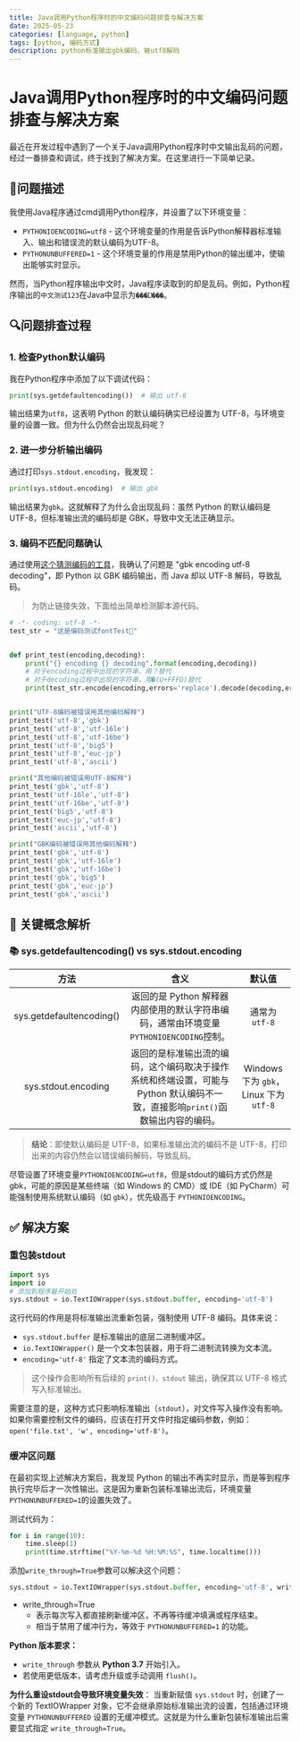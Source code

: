 ```yaml
---
title: Java调用Python程序时的中文编码问题排查与解决方案
date: 2025-05-23
categories: [language, python]
tags: [python, 编码方式]
description: python标准输出gbk编码，被utf8解码
---
```


# Java调用Python程序时的中文编码问题排查与解决方案

最近在开发过程中遇到了一个关于Java调用Python程序时中文输出乱码的问题，经过一番排查和调试，终于找到了解决方案。在这里进行一下简单记录。

## 🧩问题描述

我使用Java程序通过cmd调用Python程序，并设置了以下环境变量：

- `PYTHONIOENCODING=utf8` - 这个环境变量的作用是告诉Python解释器标准输入、输出和错误流的默认编码为UTF-8。
- `PYTHONUNBUFFERED=1` - 这个环境变量的作用是禁用Python的输出缓冲，使输出能够实时显示。

然而，当Python程序输出中文时，Java程序读取到的却是乱码。例如，Python程序输出的`中文测试123`在Java中显示为`���Ĳ���`。

## 🔍问题排查过程

### 1. 检查Python默认编码
我在Python程序中添加了以下调试代码：
```python
print(sys.getdefaultencoding())  # 输出 utf-8
```

输出结果为`utf8`，这表明 Python 的默认编码确实已经设置为 UTF-8，与环境变量的设置一致。但为什么仍然会出现乱码呢？

### 2. 进一步分析输出编码

通过打印`sys.stdout.encoding`，我发现：

```python
print(sys.stdout.encoding)  # 输出 gbk
```

输出结果为`gbk`。这就解释了为什么会出现乱码：虽然 Python 的默认编码是 UTF-8，但标准输出流的编码却是 GBK，导致中文无法正确显示。

### 3. 编码不匹配问题确认

通过使用[这个猜测编码的工具](https://www.blurredcode.com/2022/04/7210c1a5/)，我确认了问题是 "gbk encoding utf-8 decoding"，即 Python 以 GBK 编码输出，而 Java 却以 UTF-8 解码，导致乱码。

> 为防止链接失效，下面给出简单检测脚本源代码。

```python
# -*- coding: utf-8 -*-
test_str = "这是编码测试fontTest👿"


def print_test(encoding,decoding):
    print("{} encoding {} decoding".format(encoding,decoding))
    # 对于encoding过程中出现的字符串，用？替代
    # 对于decoding过程中出现的字符串，用�(U+FFFD)替代
    print(test_str.encode(encoding,errors='replace').decode(decoding,errors='replace'))


print("UTF-8编码被错误用其他编码解释")
print_test('utf-8','gbk')
print_test('utf-8','utf-16le')
print_test('utf-8','utf-16be')
print_test('utf-8','big5')
print_test('utf-8','euc-jp')
print_test('utf-8','ascii')

print("其他编码被错误用UTF-8解释")
print_test('gbk','utf-8')
print_test('utf-16le','utf-8')
print_test('utf-16be','utf-8')
print_test('big5','utf-8')
print_test('euc-jp','utf-8')
print_test('ascii','utf-8')

print("GBK编码被错误用其他编码解释")
print_test('gbk','utf-8')
print_test('gbk','utf-16le')
print_test('gbk','utf-16be')
print_test('gbk','big5')
print_test('gbk','euc-jp')
print_test('gbk','ascii')
```

## 📌 关键概念解析

### 📚 sys.getdefaultencoding() vs sys.stdout.encoding

|           方法           |                             含义                             |                 默认值                 |
| :----------------------: | :----------------------------------------------------------: | :------------------------------------: |
| sys.getdefaultencoding() | 返回的是 Python 解释器内部使用的默认字符串编码，通常由环境变量`PYTHONIOENCODING`控制。 |             通常为 `utf-8`             |
|   sys.stdout.encoding    | 返回的是标准输出流的编码，这个编码取决于操作系统和终端设置，可能与 Python 默认编码不一致，直接影响`print()`函数输出内容的编码。 | Windows 下为 `gbk`，Linux 下为 `utf-8` |

> **结论**：即使默认编码是 UTF-8，如果标准输出流的编码不是 UTF-8，打印出来的内容仍然会以错误编码解码，导致乱码。

尽管设置了环境变量`PYTHONIOENCODING=utf8`，但是stdout的编码方式仍然是gbk，可能的原因是某些终端（如 Windows 的 CMD）或 IDE（如 PyCharm）可能强制使用系统默认编码（如 `gbk`），优先级高于 `PYTHONIOENCODING`。

## ✅ 解决方案

### 重包装stdout

```python
import sys
import io
# 添加到程序最开始处
sys.stdout = io.TextIOWrapper(sys.stdout.buffer, encoding='utf-8')
```

这行代码的作用是将标准输出流重新包装，强制使用 UTF-8 编码。具体来说：

- `sys.stdout.buffer` 是标准输出的底层二进制缓冲区。
- `io.TextIOWrapper()` 是一个文本包装器，用于将二进制流转换为文本流。
- `encoding='utf-8'` 指定了文本流的编码方式。

> 这个操作会影响所有后续的 `print()、stdout` 输出，确保其以 UTF-8 格式写入标准输出。

需要注意的是，这种方式只影响标准输出（`stdout`），对文件写入操作没有影响。如果你需要控制文件的编码，应该在打开文件时指定编码参数，例如：`open('file.txt', 'w', encoding='utf-8')`。

### 缓冲区问题

在最初实现上述解决方案后，我发现 Python 的输出不再实时显示，而是等到程序执行完毕后才一次性输出。这是因为重新包装标准输出流后，环境变量`PYTHONUNBUFFERED=1`的设置失效了。

测试代码为：

```python
for i in range(10):
    time.sleep(1)
    print(time.strftime("%Y-%m-%d %H:%M:%S", time.localtime()))
```

添加`write_through=True`参数可以解决这个问题：

```python
sys.stdout = io.TextIOWrapper(sys.stdout.buffer, encoding='utf-8', write_through=True)
```

- write_through=True
  - 表示每次写入都直接刷新缓冲区，不再等待缓冲填满或程序结束。
  - 相当于禁用了缓冲行为，等效于 `PYTHONUNBUFFERED=1` 的功能。

**Python 版本要求：**

- `write_through` 参数从 **Python 3.7** 开始引入。
- 若使用更低版本，请考虑升级或手动调用 `flush()`。

**为什么重设stdout会导致环境变量失效**： 当重新赋值 `sys.stdout` 时，创建了一个新的 TextIOWrapper 对象，它不会继承原始标准输出流的设置，包括通过环境变量 `PYTHONUNBUFFERED` 设置的无缓冲模式。这就是为什么重新包装标准输出后需要显式指定 `write_through=True`。

